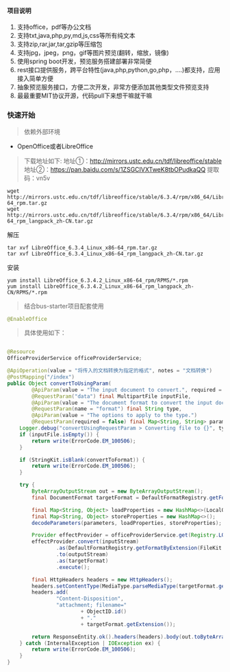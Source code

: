 #### 项目说明

1. 支持office，pdf等办公文档
1. 支持txt,java,php,py,md,js,css等所有纯文本
1. 支持zip,rar,jar,tar,gzip等压缩包
1. 支持jpg，jpeg，png，gif等图片预览(翻转，缩放，镜像)
1. 使用spring boot开发，预览服务搭建部署非常简便
1. rest接口提供服务，跨平台特性(java,php,python,go,php，....)都支持，应用接入简单方便
1. 抽象预览服务接口，方便二次开发，非常方便添加其他类型文件预览支持
1. 最最重要MIT协议开源，代码pull下来想干嘛就干嘛

### 快速开始

> 依赖外部环境

- OpenOffice或者LibreOffice

> 下载地址如下:
> 地址①：http://mirrors.ustc.edu.cn/tdf/libreoffice/stable
> 地址②：https://pan.baidu.com/s/1ZSGCIVXTweK8tbOPudkaQQ  提取码：vn5v

```text
wget http://mirrors.ustc.edu.cn/tdf/libreoffice/stable/6.3.4/rpm/x86_64/LibreOffice_6.3.4_Linux_x86-64_rpm.tar.gz
wget http://mirrors.ustc.edu.cn/tdf/libreoffice/stable/6.3.4/rpm/x86_64/LibreOffice_6.3.4_Linux_x86-64_rpm_langpack_zh-CN.tar.gz
```

解压

```text
tar xvf LibreOffice_6.3.4_Linux_x86-64_rpm.tar.gz
tar xvf LibreOffice_6.3.4_Linux_x86-64_rpm_langpack_zh-CN.tar.gz
```

安装

```text
yum install LibreOffice_6.3.4.2_Linux_x86-64_rpm/RPMS/*.rpm
yum install LibreOffice_6.3.4.2_Linux_x86-64_rpm_langpack_zh-CN/RPMS/*.rpm
```

> 结合bus-starter项目配套使用

```java
@EnableOffice
```

> 具体使用如下：

```java

@Resource
OfficeProviderService officeProviderService;

@ApiOperation(value = "将传入的文档转换为指定的格式", notes = "文档转换")
@PostMapping("/index")
public Object convertToUsingParam(
        @ApiParam(value = "The input document to convert.", required = true)
        @RequestParam("data") final MultipartFile inputFile,
        @ApiParam(value = "The document format to convert the input document to.", required = true)
        @RequestParam(name = "format") final String type,
        @ApiParam(value = "The options to apply to the type.")
        @RequestParam(required = false) final Map<String, String> parameters) {
    Logger.debug("convertUsingRequestParam > Converting file to {}", type);
    if (inputFile.isEmpty()) {
        return write(ErrorCode.EM_100506);
    }

    if (StringKit.isBlank(convertToFormat)) {
        return write(ErrorCode.EM_100506);
    }

    try {
        ByteArrayOutputStream out = new ByteArrayOutputStream();
        final DocumentFormat targetFormat = DefaultFormatRegistry.getFormatByExtension(type);

        final Map<String, Object> loadProperties = new HashMap<>(LocalOfficeProvider.DEFAULT_LOAD_PROPERTIES);
        final Map<String, Object> storeProperties = new HashMap<>();
        decodeParameters(parameters, loadProperties, storeProperties);

        Provider effectProvider = officeProviderService.get(Registry.LOCAL);
        effectProvider.convert(inputStream)
                .as(DefaultFormatRegistry.getFormatByExtension(FileKit.getExtension(filename)))
                .to(outputStream)
                .as(targetFormat)
                .execute();

        final HttpHeaders headers = new HttpHeaders();
        headers.setContentType(MediaType.parseMediaType(targetFormat.getMediaType()));
        headers.add(
                "Content-Disposition",
                "attachment; filename="
                        + ObjectID.id()
                        + "."
                        + targetFormat.getExtension());

        return ResponseEntity.ok().headers(headers).body(out.toByteArray());
    } catch (InternalException | IOException ex) {
        return write(ErrorCode.EM_100506);
    }
}

```